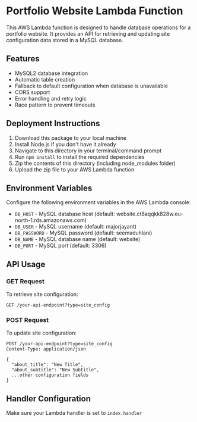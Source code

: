# Portfolio Website Lambda Function

This AWS Lambda function is designed to handle database operations for a portfolio website. It provides an API for retrieving and updating site configuration data stored in a MySQL database.

## Features

- MySQL2 database integration
- Automatic table creation
- Fallback to default configuration when database is unavailable
- CORS support
- Error handling and retry logic
- Race pattern to prevent timeouts

## Deployment Instructions

1. Download this package to your local machine
2. Install Node.js if you don't have it already
3. Navigate to this directory in your terminal/command prompt
4. Run `npm install` to install the required dependencies
5. Zip the contents of this directory (including node_modules folder)
6. Upload the zip file to your AWS Lambda function

## Environment Variables

Configure the following environment variables in the AWS Lambda console:

- `DB_HOST` - MySQL database host (default: website.ct8aqqkk828w.eu-north-1.rds.amazonaws.com)
- `DB_USER` - MySQL username (default: majorjayant)
- `DB_PASSWORD` - MySQL password (default: seemaduhlani)
- `DB_NAME` - MySQL database name (default: website)
- `DB_PORT` - MySQL port (default: 3306)

## API Usage

### GET Request
To retrieve site configuration:
```
GET /your-api-endpoint?type=site_config
```

### POST Request
To update site configuration:
```
POST /your-api-endpoint?type=site_config
Content-Type: application/json

{
  "about_title": "New Title",
  "about_subtitle": "New Subtitle",
  ...other configuration fields
}
```

## Handler Configuration

Make sure your Lambda handler is set to `index.handler` 
